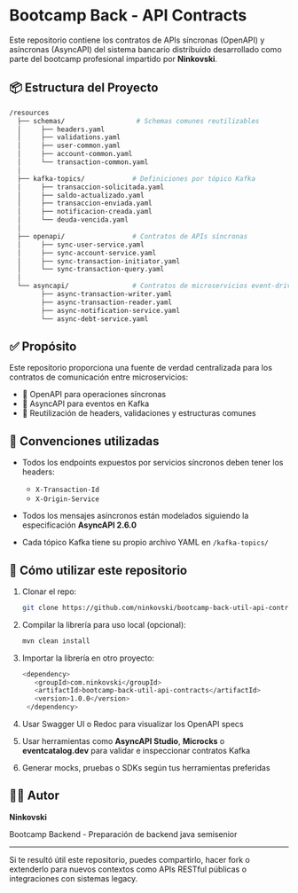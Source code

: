 # Bootcamp Back - API Contracts

Este repositorio contiene los contratos de APIs síncronas (OpenAPI) y asíncronas (AsyncAPI) del sistema bancario distribuido desarrollado como parte del bootcamp profesional impartido por **Ninkovski**.

## 📦 Estructura del Proyecto

```bash
/resources
  ├── schemas/                  # Schemas comunes reutilizables
  │     ├── headers.yaml
  │     ├── validations.yaml
  │     ├── user-common.yaml
  │     ├── account-common.yaml
  │     └── transaction-common.yaml
  │
  ├── kafka-topics/            # Definiciones por tópico Kafka
  │     ├── transaccion-solicitada.yaml
  │     ├── saldo-actualizado.yaml
  │     ├── transaccion-enviada.yaml
  │     ├── notificacion-creada.yaml
  │     └── deuda-vencida.yaml
  │
  ├── openapi/                 # Contratos de APIs síncronas
  │     ├── sync-user-service.yaml
  │     ├── sync-account-service.yaml
  │     ├── sync-transaction-initiator.yaml
  │     └── sync-transaction-query.yaml
  │
  └── asyncapi/                # Contratos de microservicios event-driven
        ├── async-transaction-writer.yaml
        ├── async-transaction-reader.yaml
        ├── async-notification-service.yaml
        └── async-debt-service.yaml
```

## ✅ Propósito

Este repositorio proporciona una fuente de verdad centralizada para los contratos de comunicación entre microservicios:

* 📘 OpenAPI para operaciones síncronas
* 📗 AsyncAPI para eventos en Kafka
* 🔁 Reutilización de headers, validaciones y estructuras comunes

## 📌 Convenciones utilizadas

* Todos los endpoints expuestos por servicios síncronos deben tener los headers:

  * `X-Transaction-Id`
  * `X-Origin-Service`
* Todos los mensajes asíncronos están modelados siguiendo la especificación **AsyncAPI 2.6.0**
* Cada tópico Kafka tiene su propio archivo YAML en `/kafka-topics/`

## 🚀 Cómo utilizar este repositorio

1. Clonar el repo:

   ```bash
   git clone https://github.com/ninkovski/bootcamp-back-util-api-contracts.git
   ```
2. Compilar la librería para uso local (opcional):
   ```bash
   mvn clean install
   ```
3. Importar la librería en otro proyecto:
   ```bash
   <dependency>
      <groupId>com.ninkovski</groupId>
      <artifactId>bootcamp-back-util-api-contracts</artifactId>
      <version>1.0.0</version>
    </dependency>
   ```
2. Usar Swagger UI o Redoc para visualizar los OpenAPI specs

3. Usar herramientas como **AsyncAPI Studio**, **Microcks** o **eventcatalog.dev** para validar e inspeccionar contratos Kafka

4. Generar mocks, pruebas o SDKs según tus herramientas preferidas

## 👨‍🏫 Autor

**Ninkovski**

Bootcamp Backend - Preparación de backend java semisenior

---

Si te resultó útil este repositorio, puedes compartirlo, hacer fork o extenderlo para nuevos contextos como APIs RESTful públicas o integraciones con sistemas legacy.
